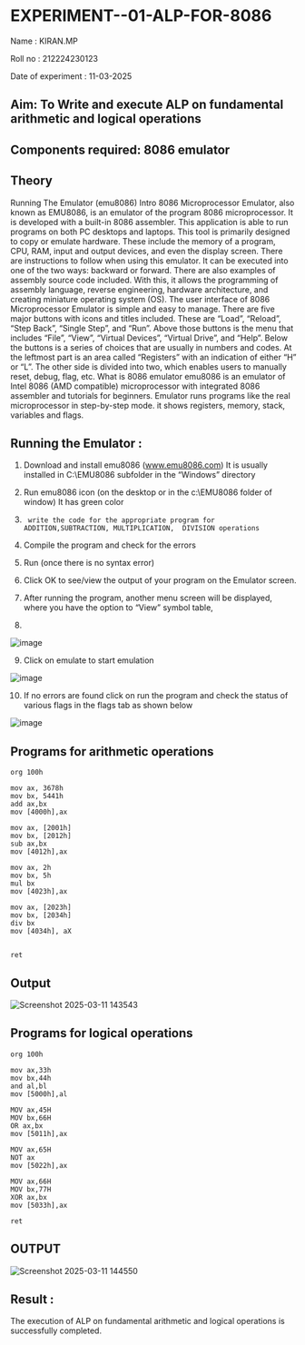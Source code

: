 # EXPERIMENT--01-ALP-FOR-8086

Name : KIRAN.MP

Roll no : 212224230123

Date of experiment : 11-03-2025





## Aim: To Write and execute ALP on fundamental arithmetic and logical operations
## Components required: 8086  emulator 
## Theory 
Running The Emulator (emu8086) Intro 8086 Microprocessor Emulator, also known as EMU8086, is an emulator of the program 8086 microprocessor. It is developed with a built-in 8086 assembler. This application is able to run programs on both PC desktops and laptops. This tool is primarily designed to copy or emulate hardware. These include the memory of a program, CPU, RAM, input and output devices, and even the display screen. There are instructions to follow when using this emulator. It can be executed into one of the two ways: backward or forward. There are also examples of assembly source code included. With this, it allows the programming of assembly language, reverse engineering, hardware architecture, and creating miniature operating system (OS). The user interface of 8086 Microprocessor Emulator is simple and easy to manage. There are five major buttons with icons and titles included. These are “Load”, “Reload”, “Step Back”, “Single Step”, and “Run”. Above those buttons is the menu that includes “File”, “View”, “Virtual Devices”, “Virtual Drive”, and “Help”. Below the buttons is a series of choices that are usually in numbers and codes. At the leftmost part is an area called “Registers” with an indication of either “H” or “L”. The other side is divided into two, which enables users to manually reset, debug, flag, etc. What is 8086 emulator emu8086 is an emulator of Intel 8086 (AMD compatible) microprocessor with integrated 8086 assembler and tutorials for beginners. Emulator runs programs like the real microprocessor in step-by-step mode. it shows registers, memory, stack, variables and flags.


 ## Running the Emulator :
1.	Download and install emu8086 (www.emu8086.com) It is usually installed in C:\EMU8086 subfolder in the “Windows” directory
2.	  Run  emu8086 icon (on the desktop or in the c:\EMU8086 folder of window) It has green color 
 
 
3.		write the code for the appropriate program for ADDITION,SUBTRACTION, MULTIPLICATION,  DIVISION operations 

4.	 Compile the program and check for the errors 
5.	Run (once there is no syntax error) 

6.	Click OK to see/view the output of your program on the Emulator screen. 


7.	After running the program, another menu screen will be displayed, where you have the option to “View” symbol table,
8.	 


![image](https://user-images.githubusercontent.com/36288975/189273263-d65baae9-4b8f-4723-afb3-c0ffa4052b04.png)











9.	Click on emulate to start emulation 








![image](https://user-images.githubusercontent.com/36288975/189273273-9bb36ec1-e2e8-4892-8d35-37707332bfdc.png)








10.	If no errors are found click on run the program and check the status of various flags in the flags tab as shown below 






![image](https://user-images.githubusercontent.com/36288975/189273277-113a2a33-4a40-4ff8-95a5-ecd3a1f504fe.png)







## Programs for arithmetic  operations

```
org 100h

mov ax, 3678h
mov bx, 5441h
add ax,bx  
mov [4000h],ax

mov ax, [2001h]
mov bx, [2012h]
sub ax,bx
mov [4012h],ax 

mov ax, 2h
mov bx, 5h
mul bx
mov [4023h],ax

mov ax, [2023h]
mov bx, [2034h]
div bx
mov [4034h], aX 


ret
```


## Output  

 ![Screenshot 2025-03-11 143543](https://github.com/user-attachments/assets/d289ea3e-5df8-4fd8-8ae9-6413cc260c80)


## Programs for logical  operations

```
org 100h

mov ax,33h
mov bx,44h
and al,bl   
mov [5000h],al

MOV ax,45H
MOV bx,66H
OR ax,bx 
mov [5011h],ax

MOV ax,65H
NOT ax  
mov [5022h],ax

MOV ax,66H
MOV bx,77H
XOR ax,bx 
mov [5033h],ax

ret
``` 

## OUTPUT

![Screenshot 2025-03-11 144550](https://github.com/user-attachments/assets/983eb0e3-caa0-4306-834e-0834b32d5cbe)


## Result :

The execution of ALP on fundamental arithmetic and logical operations is successfully completed.
 








